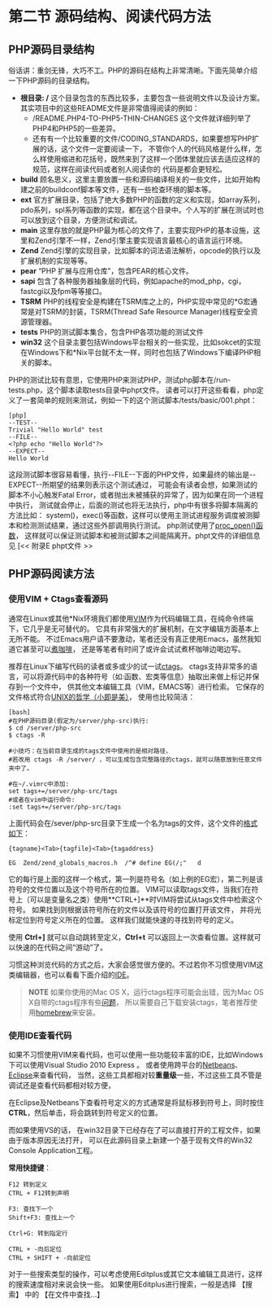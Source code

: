 # 第二节 源码结构、阅读代码方法

## PHP源码目录结构
  俗话讲：重剑无锋，大巧不工。PHP的源码在结构上非常清晰。下面先简单介绍一下PHP源码的目录结构。

* **根目录: /** 这个目录包含的东西比较多，主要包含一些说明文件以及设计方案。 其实项目中的这些README文件是非常值得阅读的例如：
	- /README.PHP4-TO-PHP5-THIN-CHANGES 这个文件就详细列举了PHP4和PHP5的一些差异。
	- 还有有一个比较重要的文件/CODING_STANDARDS，如果要想写PHP扩展的话，这个文件一定要阅读一下，
		不管你个人的代码风格是什么样，怎么样使用缩进和花括号，既然来到了这样一个团体里就应该去适应这样的规范，这样在阅读代码或者别人阅读你的
		代码是都会更轻松。
* **build** 顾名思义，这里主要放置一些和源码编译相关的一些文件，比如开始构建之前的buildconf脚本等文件，还有一些检查环境的脚本等。
* **ext**   官方扩展目录，包括了绝大多数PHP的函数的定义和实现，如array系列，pdo系列，spl系列等函数的实现，都在这个目录中。个人写的扩展在测试时也可以放到这个目录，方便测试和调试。
* **main**  这里存放的就是PHP最为核心的文件了，主要实现PHP的基本设施，这里和Zend引擎不一样，Zend引擎主要实现语言最核心的语言运行环境。
* **Zend**  Zend引擎的实现目录，比如脚本的词法语法解析，opcode的执行以及扩展机制的实现等等。
* **pear**  “PHP 扩展与应用仓库”，包含PEAR的核心文件。
* **sapi**  包含了各种服务器抽象层的代码，例如apache的mod_php，cgi，fastcgi以及fpm等等接口。
* **TSRM**  PHP的线程安全是构建在TSRM库之上的，PHP实现中常见的\*G宏通常是对TSRM的封装，TSRM(Thread Safe Resource Manager)线程安全资源管理器。
* **tests**  PHP的测试脚本集合，包含PHP各项功能的测试文件
* **win32**  这个目录主要包括Windows平台相关的一些实现，比如sokcet的实现在Windows下和\*Nix平台就不太一样，同时也包括了Windows下编译PHP相关的脚本。 

PHP的测试比较有意思，它使用PHP来测试PHP，测试php脚本在/run-tests.php，这个脚本读取tests目录中phpt文件。
读者可以打开这些看看，php定义了一套简单的规则来测试，例如一下的这个测试脚本/tests/basic/001.phpt：

	[php]
	--TEST--
	Trivial "Hello World" test
	--FILE--
	<?php echo "Hello World"?>
	--EXPECT--
	Hello World

这段测试脚本很容易看懂，执行--FILE--下面的PHP文件，如果最终的输出是--EXPECT--所期望的结果则表示这个测试通过，
可能会有读者会想，如果测试的脚本不小心触发Fatal Error，或者抛出未被捕获的异常了，因为如果在同一个进程中执行，
测试就会停止，后面的测试也将无法执行，php中有很多将脚本隔离的方法比如：
system()，exec()等函数，这样可以使用主测试进程服务调度被测脚本和检测测试结果，通过这些外部调用执行测试。
php测试使用了[proc_open()函数](http://www.php.net/manual/en/function.proc-open.php)，
这样就可以保证测试脚本和被测试脚本之间能隔离开。phpt文件的详细信息见 [<< 附录E phpt文件 >>


## PHP源码阅读方法
### 使用VIM + Ctags查看源码
通常在Linux或其他\*Nix环境我们都使用[VIM](http://www.vim.org/)作为代码编辑工具，在纯命令终端下，它几乎是无可替代的。
它具有非常强大的扩展机制，在文字编辑方面基本上无所不能。
不过Emacs用户请不要激动，笔者还没有真正使用Emacs，虽然我知道它甚至可以[煮咖啡](http://people.ku.edu/~syliu/shredderyin/emacs_power.html)，
还是等笔者有时间了或许会试试煮杯咖啡边喝边写。

推荐在Linux下编写代码的读者或多或少的试一试[ctags](http://ctags.sourceforge.net/)。
ctags支持非常多的语言，可以将源代码中的各种符号（如:函数、宏类等信息）抽取出来做上标记并保存到一个文件中，
供其他文本编辑工具（VIM，EMACS等）进行检索。
它保存的文件格式符合[UNIX的哲学（小即是美）](http://zh.wikipedia.org/zh/Unix%E5%93%B2%E5%AD%A6)，
使用也比较简洁：

    [bash]
    #在PHP源码目录(假定为/server/php-src)执行:
    $ cd /server/php-src
    $ ctags -R

	#小技巧：在当前目录生成的tags文件中使用的是相对路径，
	#若改用 ctags -R /server/ ，可以生成包含完整路径的ctags，就可以随意放到任意文件夹中了。 

    #在~/.vimrc中添加:
    set tags+=/server/php-src/tags
    #或者在vim中运行命令:
    :set tags+=/server/php-src/tags

上面代码会在/sever/php-src目录下生成一个名为tags的文件，这个文件的[格式如下](http://ctags.sourceforge.net/FORMAT)：

	{tagname}<Tab>{tagfile}<Tab>{tagaddress}

	EG  Zend/zend_globals_macros.h  /^# define EG(/;"   d

它的每行是上面的这样一个格式，第一列是符号名（如上例的EG宏），第二列是该符号的文件位置以及这个符号所在的位置。
VIM可以读取tags文件，当我们在符号上（可以是变量名之类）使用**CTRL+]**时VIM将尝试从tags文件中检索这个符号。
如果找到则根据该符号所在的文件以及该符号的位置打开该文件，
并将光标定位到符号定义所在的位置。 这样我们就能快速的寻找到符号的定义。

使用 **Ctrl+]** 就可以自动跳转至定义，**Ctrl+t** 可以返回上一次查看位置。这样就可以快速的在代码之间“游动”了。

习惯这种浏览代码的方式之后，大家会感觉很方便的。不过若你不习惯使用VIM这类编辑器，也可以看看下面介绍的[IDE](http://zh.wikipedia.org/wiki/%E9%9B%86%E6%88%90%E5%BC%80%E5%8F%91%E7%8E%AF%E5%A2%83)。

>**NOTE**
>如果你使用的Mac OS X，运行ctags程序可能会出错，因为Mac OS X自带的ctags程序有些[问题](http://adamyoung.net/Exuberant-Ctags-OS-X)，
>所以需要自己下载安装ctags，笔者推荐使用[homebrew](https://github.com/mxcl/homebrew)来安装。


### 使用IDE查看代码
如果不习惯使用VIM来看代码，也可以使用一些功能较丰富的IDE，比如Windows下可以使用Visual Studio 2010 Express 。
或者使用跨平台的[Netbeans](http://www.netbeans.org/)、[Eclipse](http://www.eclipse.org/)来查看代码，
当然，这些工具都相对较**重量级**一些，不过这些工具不管是调试还是查看代码都相对较方便，

在Eclipse及Netbeans下查看符号定义的方式通常是将鼠标移到符号上，同时按住**CTRL**，然后单击，将会跳转到符号定义的位置。

而如果使用VS的话， 在win32目录下已经存在了可以直接打开的工程文件，如果由于版本原因无法打开，
可以在此源码目录上新建一个基于现有文件的Win32 Console Application工程。

**常用快捷键**：

    F12 转到定义
    CTRL + F12转到声明

    F3: 查找下一个
    Shift+F3: 查找上一个

    Ctrl+G: 转到指定行

    CTRL + -向后定位
    CTRL + SHIFT + -向前定位

对于一些搜索类型的操作，可以考虑使用Editplus或其它文本编辑工具进行，这样的搜索速度相对来说会快一些。 
如果使用Editplus进行搜索，一般是选择 【搜索】 中的 【在文件中查找...】

